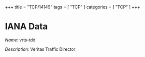+++
title = "TCP/14149"
tags = [ "TCP" ]
categories = [ "TCP" ]
+++

# IANA Data

_Name:_ vrts-tdd

_Description:_ Veritas Traffic Director

